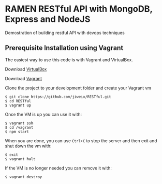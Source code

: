 # RAMEN RESTful API with MongoDB, Express and NodeJS

Demostration of building restful API with devops techniques 

## Prerequisite Installation using Vagrant

The easiest way to use this code is with Vagrant and VirtualBox. 

Download [VirtualBox](https://www.virtualbox.org/)

Download [Vagrant](https://www.vagrantup.com/)

Clone the project to your development folder and create your Vagrant vm

    $ git clone https://github.com/jiweix/RESTful.git
    $ cd RESTful
    $ vagrant up

Once the VM is up you can use it with:

    $ vagrant ssh
    $ cd /vagrant
    $ npm start

When you are done, you can use `Ctrl+C` to stop the server and then exit and shut down the vm with:

    $ exit
    $ vagrant halt

If the VM is no longer needed you can remove it with:

    $ vagrant destroy


